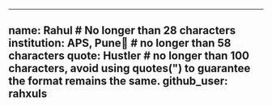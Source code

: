 
---
name: Rahul # No longer than 28 characters
institution: APS, Pune🚩 # no longer than 58 characters
quote: Hustler # no longer than 100 characters, avoid using quotes(") to guarantee the format remains the same.
github_user: rahxuls
---
